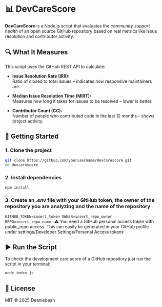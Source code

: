 # 📊 DevCareScore

**DevCareScore** is a Node.js script that evaluates the *community support health* of an open source GitHub repository based on real metrics like issue resolution and contributor activity.


## 🔍 What It Measures

This script uses the GitHub REST API to calculate:

- **Issue Resolution Rate (IRR):**  
  Ratio of closed to total issues – indicates how responsive maintainers are.

- **Median Issue Resolution Time (MIRT):**  
  Measures how long it takes for issues to be resolved – lower is better.

- **Contributor Count (CC):**  
  Number of people who contributed code in the last 12 months – shows project activity.



## 🚀 Getting Started

### 1. Clone the project
```bash
git clone https://github.com/yourusername/devcarescore.git
cd devcarescore
```

### 2. Install dependencies
```bash
npm install
```
### 3. Create an *.env* file with your GitHub token, the owner of the repository you are analyzing and the name of the repository
`GITHUB_TOKEN=insert_token
OWNER=insert_repo_owner
REPO=insert_repo_name
`
⚠️ You need a GitHub personal access token with public_repo access. This can easily be generated in your GitHub profile under settings/Developer Settings/Personal Access tokens

## ▶️ Run the Script
To check the development care score of a GitHub repository just run the script in your terminal:
```bash
node index.js
```
## 📄 License

MIT © 2025 Deaniebean